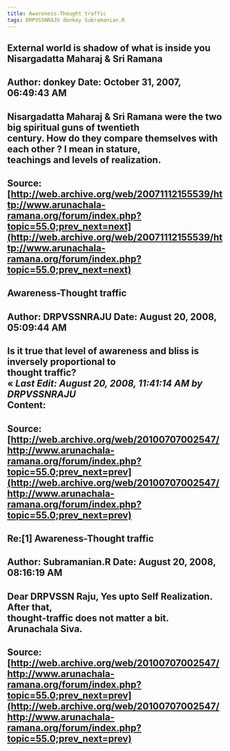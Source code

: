 ```yaml
--- 
title: Awareness-Thought traffic   
tags: DRPVSSNRAJU donkey Subramanian.R  
---  
```

## External world is shadow of what is inside you Nisargadatta Maharaj & Sri Ramana  
Author: donkey              Date: October 31, 2007, 06:49:43 AM  
---  
Nisargadatta Maharaj & Sri Ramana were the two big spiritual guns of twentieth  
century. How do they compare themselves with each other ? I mean in stature,  
teachings and levels of realization.
 ---  
Source:[http://web.archive.org/web/20071112155539/http://www.arunachala-ramana.org/forum/index.php?topic=55.0;prev_next=next](http://web.archive.org/web/20071112155539/http://www.arunachala-ramana.org/forum/index.php?topic=55.0;prev_next=next)   
---  

## Awareness-Thought traffic  
Author: DRPVSSNRAJU         Date: August 20, 2008, 05:09:44 AM  
---  
Is it true that level of awareness and bliss is inversely proportional to  
thought traffic?   
« _Last Edit: August 20, 2008, 11:41:14 AM by DRPVSSNRAJU_  
Content:
 ---  
Source:[http://web.archive.org/web/20100707002547/http://www.arunachala-ramana.org/forum/index.php?topic=55.0;prev_next=prev](http://web.archive.org/web/20100707002547/http://www.arunachala-ramana.org/forum/index.php?topic=55.0;prev_next=prev)   
---  

## Re:[1] Awareness-Thought traffic  
Author: Subramanian.R       Date: August 20, 2008, 08:16:19 AM  
---  
Dear DRPVSSN Raju, Yes upto Self Realization. After that,   
thought-traffic does not matter a bit.   
Arunachala Siva.
 ---  
Source:[http://web.archive.org/web/20100707002547/http://www.arunachala-ramana.org/forum/index.php?topic=55.0;prev_next=prev](http://web.archive.org/web/20100707002547/http://www.arunachala-ramana.org/forum/index.php?topic=55.0;prev_next=prev)   
---  

